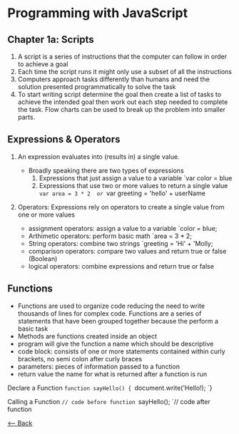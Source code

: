 # Programming with JavaScript

## Chapter 1a: Scripts

1. A script is a series of instructions that the computer can follow in order to achieve a goal
2. Each time the script runs it might only use a subset of all the instructions
3. Computers approach tasks differently than humans and need the solution presented programmatically to solve the task
4. To start writing script determine the goal then create a list of tasks to achieve the intended goal then work out each step needed to complete the task. Flow charts can be used to break up the problem into smaller parts.

## Expressions & Operators

1. An expression evaluates into (results in) a single value. 

   - Broadly speaking there are two types of expressions
        1. Expressions that just assign a value to a variable
            `var color = blue
        2. Expressions that use two or more values to return a single value
            `var area = 3 * 2 
            or
            `var greeting = 'hello' + userName

2. Operators: Expressions rely on operators to create a single value from one or more values

    - assignment operators: assign a value to a variable
        `color = blue;
    - Arthimetic operators: perform basic math
        `area = 3 * 2;
    - String operators: combine two strings
        `greeting = 'Hi' + 'Molly;
    - comparison operators: compare two values and return true or false (Boolean)
    - logical operators: combine expressions and return true or false

## Functions
 
- Functions are used to organize code reducing the need to write thousands of lines for complex code. Functions are a series of statements that have been grouped together because the perform a basic task
- Methods are functions created inside an object
- program will give the function a name which should be descriptive
- code block: consists of one or more statements contained within curly brackets, no semi colon after curly braces
- parameters: pieces of information passed to a function
- return value the name for what is returned after a function is run

Declare a Function
`function sayHello() {
    `document.write('Hello!);
`}

Calling a Function 
`// code before function
`sayHello();
`// code after function

 [<-- Back](README.md)